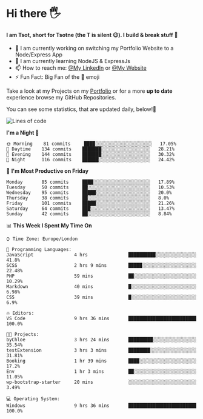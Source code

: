 # Hi there :raised_hand_with_fingers_splayed:
#### I am Tsot, short for Tsotne (the T is silent :wink:). I build & break stuff :space_invader:
- :telescope: I am currently working on switching my Portfolio Website to a Node/Express App
- :seedling: I am currently learning NodeJS & ExpressJs
- :mailbox: How to reach me: [@My LinkedIn](https://www.linkedin.com/in/tsotne-gvadzabia/) or [@My Website](https://tsotnegvadzabia.me/contact)
- :zap: Fun Fact: Big Fan of the :space_invader: emoji

Take a look at my Projects on my [Portfolio](https://tsotnegvadzabia.me/) or for a more **up to date** experience browse my GitHub Repositories.

You can see some statistics, that are updated daily, below!:space_invader:
<!--START_SECTION:waka-->
![Lines of code](https://img.shields.io/badge/From%20Hello%20World%20I%27ve%20Written-2.6%20million%20lines%20of%20code-blue)

**I'm a Night 🦉** 

```text
🌞 Morning    81 commits     ████░░░░░░░░░░░░░░░░░░░░░   17.05% 
🌆 Daytime    134 commits    ███████░░░░░░░░░░░░░░░░░░   28.21% 
🌃 Evening    144 commits    ███████░░░░░░░░░░░░░░░░░░   30.32% 
🌙 Night      116 commits    ██████░░░░░░░░░░░░░░░░░░░   24.42%

```
📅 **I'm Most Productive on Friday** 

```text
Monday       85 commits     ████░░░░░░░░░░░░░░░░░░░░░   17.89% 
Tuesday      50 commits     ██░░░░░░░░░░░░░░░░░░░░░░░   10.53% 
Wednesday    95 commits     █████░░░░░░░░░░░░░░░░░░░░   20.0% 
Thursday     38 commits     ██░░░░░░░░░░░░░░░░░░░░░░░   8.0% 
Friday       101 commits    █████░░░░░░░░░░░░░░░░░░░░   21.26% 
Saturday     64 commits     ███░░░░░░░░░░░░░░░░░░░░░░   13.47% 
Sunday       42 commits     ██░░░░░░░░░░░░░░░░░░░░░░░   8.84%

```


📊 **This Week I Spent My Time On** 

```text
⌚︎ Time Zone: Europe/London

💬 Programming Languages: 
JavaScript               4 hrs               ██████████░░░░░░░░░░░░░░░   41.8% 
SCSS                     2 hrs 9 mins        █████░░░░░░░░░░░░░░░░░░░░   22.48% 
PHP                      59 mins             ██░░░░░░░░░░░░░░░░░░░░░░░   10.29% 
Markdown                 40 mins             █░░░░░░░░░░░░░░░░░░░░░░░░   6.98% 
CSS                      39 mins             █░░░░░░░░░░░░░░░░░░░░░░░░   6.9%

🔥 Editors: 
VS Code                  9 hrs 36 mins       █████████████████████████   100.0%

🐱‍💻 Projects: 
byChloe                  3 hrs 24 mins       █████████░░░░░░░░░░░░░░░░   35.54% 
testExtension            3 hrs 3 mins        ████████░░░░░░░░░░░░░░░░░   31.81% 
Booking                  1 hr 39 mins        ████░░░░░░░░░░░░░░░░░░░░░   17.2% 
Env                      1 hr 3 mins         ██░░░░░░░░░░░░░░░░░░░░░░░   11.05% 
wp-bootstrap-starter     20 mins             ░░░░░░░░░░░░░░░░░░░░░░░░░   3.49%

💻 Operating System: 
Windows                  9 hrs 36 mins       █████████████████████████   100.0%

```


<!--END_SECTION:waka-->
